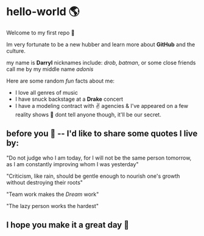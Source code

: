 # hello-world :earth_americas:
Welcome to my first repo :tada:

Im very fortunate to be a new hubber and learn more about **GitHub** and the culture. 

my name is **Darryl** nicknames include: _drob_, _batman_, or some close friends call me by my middle name _adonis_

Here are some random *fun* facts about me: 

* I love all genres of music
* I have snuck backstage at a **Drake** concert
* I have a modeling contract with :v: agencies & I've appeared on a few reality shows :speak_no_evil: dont tell anyone though, it'll be our secret. 

## before you :runner: -- **I'd like to share some quotes I live by**:


"Do not judge who I am today, for I will not be the same person tomorrow, as I am constantly improving whom I was yesterday"

"Criticism, like rain, should be gentle enough to nourish one's growth without destroying their roots" 

"Team work makes the *Dream* work" 

"The lazy person works the hardest" 

## I hope you make it a great day :wave:
